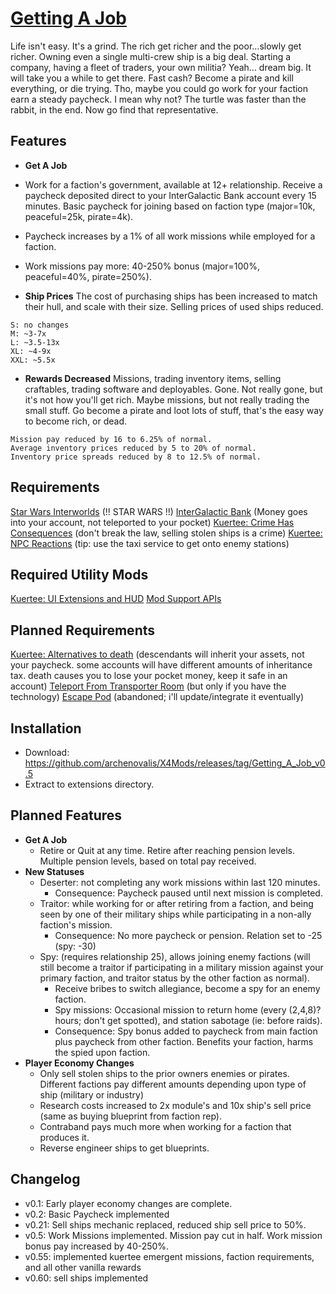 # [Getting A Job](https://github.com/archenovalis/X4Mods/tree/getting_a_job)

Life isn't easy. It's a grind. The rich get richer and the poor...slowly get richer. Owning even a single multi-crew ship is a big deal. Starting a company, having a fleet of traders, your own militia? Yeah... dream big. It will take you a while to get there. Fast cash? Become a pirate and kill everything, or die trying. Tho, maybe you could go work for your faction earn a steady paycheck. I mean why not? The turtle was faster than the rabbit, in the end. Now go find that representative.
## Features
* **Get A Job**
* Work for a faction's government, available at 12+ relationship. Receive a paycheck deposited direct to your InterGalactic Bank account every 15 minutes. Basic paycheck for joining based on faction type (major=10k, peaceful=25k, pirate=4k).
* Paycheck increases by a 1% of all work missions while employed for a faction.
* Work missions pay more: 40-250% bonus (major=100%, peaceful=40%, pirate=250%).

* **Ship Prices**
The cost of purchasing ships has been increased to match their hull, and scale with their size. Selling prices of used ships reduced.
```
S: no changes
M: ~3-7x
L: ~3.5-13x
XL: ~4-9x
XXL: ~5.5x
```
* **Rewards Decreased**
Missions, trading inventory items, selling craftables, trading software and deployables. Gone. Not really gone, but it's not how you'll get rich. Maybe missions, but not really trading the small stuff. Go become a pirate and loot lots of stuff, that's the easy way to become rich, or dead.
```
Mission pay reduced by 16 to 6.25% of normal.
Average inventory prices reduced by 5 to 20% of normal.
Inventory price spreads reduced by 8 to 12.5% of normal.
```
## Requirements
[Star Wars Interworlds](https://sites.google.com/view/swinterworlds/Home) (!! STAR WARS !!)
[InterGalactic Bank](https://discord.com/channels/614576717008207901/1309028894937972747/1309028897274466374) (Money goes into your account, not teleported to your pocket)
[Kuertee: Crime Has Consequences](https://www.nexusmods.com/x4foundations/mods/566) (don't break the law, selling stolen ships is a crime)
[Kuertee: NPC Reactions](https://www.nexusmods.com/x4foundations/mods/497) (tip: use the taxi service to get onto enemy stations)

## Required Utility Mods
[Kuertee: UI Extensions and HUD](https://github.com/kuertee/x4-mod-ui-extensions/releases)
[Mod Support APIs](https://www.nexusmods.com/x4foundations/mods/503)

## Planned Requirements
[Kuertee: Alternatives to death](https://www.nexusmods.com/x4foundations/mods/551) (descendants will inherit your assets, not your paycheck. some accounts will have different amounts of inheritance tax. death causes you to lose your pocket money, keep it safe in an account)
[Teleport From Transporter Room](https://www.nexusmods.com/x4foundations/mods/553) (but only if you have the technology)
[Escape Pod](https://www.nexusmods.com/x4foundations/mods/596) (abandoned; i'll update/integrate it eventually)

## Installation
* Download: https://github.com/archenovalis/X4Mods/releases/tag/Getting_A_Job_v0.5
* Extract to extensions directory.
## Planned Features
* **Get A Job**
  * Retire or Quit at any time. Retire after reaching pension levels. Multiple pension levels, based on total pay received.
* **New Statuses**
  * Deserter: not completing any work missions within last 120 minutes.
    * Consequence: Paycheck paused until next mission is completed.
  * Traitor: while working for or after retiring from a faction, and being seen by one of their military ships while participating in a non-ally faction's mission.
    * Consequence: No more paycheck or pension. Relation set to -25 (spy: -30)
  * Spy: (requires relationship 25), allows joining enemy factions (will still become a traitor if participating in a military mission against your primary faction, and traitor status by the other faction as normal).
    * Receive bribes to switch allegiance, become a spy for an enemy faction.
    * Spy missions: Occasional mission to return home (every (2,4,8)? hours; don't get spotted), and station sabotage (ie: before raids). 
    * Consequence: Spy bonus added to paycheck from main faction plus paycheck from other faction. Benefits your faction, harms the spied upon faction.
* **Player Economy Changes**
  * Only sell stolen ships to the prior owners enemies or pirates. Different factions pay different amounts depending upon type of ship (military or industry)
  * Research costs increased to 2x module's and 10x ship's sell price (same as buying blueprint from faction rep).
  * Contraband pays much more when working for a faction that produces it.
  * Reverse engineer ships to get blueprints.

## Changelog
- v0.1: Early player economy changes are complete.
- v0.2: Basic Paycheck implemented
- v0.21: Sell ships mechanic replaced, reduced ship sell price to 50%.
- v0.5: Work Missions implemented. Mission pay cut in half. Work mission bonus pay increased by 40-250%.
- v0.55: implemented kuertee emergent missions, faction requirements, and all other vanilla rewards
- v0.60: sell ships implemented